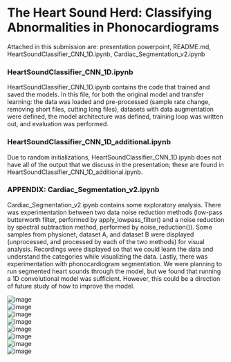 # The Heart Sound Herd: Classifying Abnormalities in Phonocardiograms

Attached in this submission are: presentation powerpoint, README.md, HeartSoundClassifier_CNN_1D.ipynb, Cardiac_Segmentation_v2.ipynb

### HeartSoundClassifier_CNN_1D.ipynb
HeartSoundClassifier_CNN_1D.ipynb contains the code that trained and saved the models. In this file, for both the original model and transfer learning: the data was loaded and pre-processed (sample rate change, removing short files, cutting long files), datasets with data augmentation were defined, the model architecture was defined, training loop was written out, and evaluation was performed.

### HeartSoundClassifier_CNN_1D_additional.ipynb
Due to random initializations, HeartSoundClassifier_CNN_1D.ipynb does not have all of the output that we discuss in the presentation; these are found in HeartSoundClassifier_CNN_1D_additional.ipynb.

### APPENDIX: Cardiac_Segmentation_v2.ipynb
Cardiac_Segmentation_v2.ipynb contains some exploratory analysis. There was experimentation between two data noise reduction methods (low-pass butterworth filter, performed by apply_lowpass_filter() and a noise reduction by spectral subtraction method, performed by noise_reduction()). Some samples from physionet, dataset A, and dataset B were displayed (unprocessed, and processed by each of the two methods) for visual analysis. Recordings were displayed so that we could learn the data and understand the categories while visualizing the data.
Lastly, there was experimentation with phonocardiogram segmentation. We were planning to run segmented heart sounds through the model, but we found that running a 1D convolutional model was sufficient. However, this could be a direction of future study of how to improve the model.  

![image](https://github.com/travislatchman/HeartSoundClassifier_CNN/assets/32372013/4cc059b4-74ea-4431-aaa4-543080b8ac95)  
![image](https://github.com/travislatchman/HeartSoundClassifier_CNN/assets/32372013/579ca878-0037-4aba-87ba-11c5aede9db2)  
![image](https://github.com/travislatchman/HeartSoundClassifier_CNN/assets/32372013/b0eb1efb-449f-411e-a226-2eb1497829fd)  
![image](https://github.com/travislatchman/HeartSoundClassifier_CNN/assets/32372013/39986737-8bb7-4c01-a1ba-8df614b9df9e)  
![image](https://github.com/travislatchman/HeartSoundClassifier_CNN/assets/32372013/074d2fe0-61b5-4c65-8fa1-63cdbc668c58)  
![image](https://github.com/travislatchman/HeartSoundClassifier_CNN/assets/32372013/0ff171ac-cb79-4762-b81d-827adf6eb5ff)  
![image](https://github.com/travislatchman/HeartSoundClassifier_CNN/assets/32372013/101ffcdf-c0ef-4667-a49a-58b8d81389c9)  
![image](https://github.com/travislatchman/HeartSoundClassifier_CNN/assets/32372013/cff68941-b817-4df5-a48a-f3bdc3df5619)  



